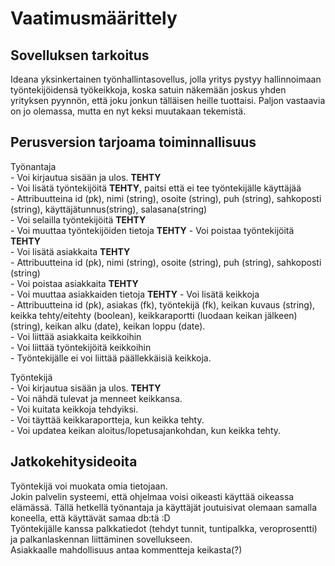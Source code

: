 # Vaatimusmäärittely

## Sovelluksen tarkoitus

Ideana yksinkertainen työnhallintasovellus, jolla yritys pystyy hallinnoimaan työntekijöidensä työkeikkoja, koska satuin näkemään joskus yhden yrityksen pyynnön, että joku jonkun tälläisen heille tuottaisi. Paljon vastaavia on jo olemassa, mutta en nyt keksi muutakaan tekemistä.

## Perusversion tarjoama toiminnallisuus

Työnantaja    
    - Voi kirjautua sisään ja ulos. **TEHTY**  
    - Voi lisätä työntekijöitä   **TEHTY**, paitsi että ei tee työntekijälle käyttäjää   
        - Attribuutteina id (pk), nimi (string), osoite (string), puh (string), sahkoposti (string), käyttäjätunnus(string), salasana(string)   
    - Voi selailla työntekijöitä   **TEHTY**   
    - Voi muuttaa työntekijöiden tietoja **TEHTY**
    - Voi poistaa työntekijöitä **TEHTY**   
    - Voi lisätä asiakkaita   **TEHTY**  
        - Attribuutteina id (pk), nimi (string), osoite (string), puh (string), sahkoposti (string)   
    - Voi poistaa asiakkaita **TEHTY**  
    - Voi muuttaa asiakkaiden tietoja **TEHTY**
    - Voi lisätä keikkoja   
        - Attribuutteina id (pk), asiakas (fk), työntekijä (fk), keikan kuvaus (string), keikka tehty/eitehty (boolean), keikkaraportti (luodaan keikan jälkeen)(string), keikan alku (date), keikan loppu (date).   
    - Voi liittää asiakkaita keikkoihin   
    - Voi liittää työntekijöitä keikkoihin   
        - Työntekijälle ei voi liittää päällekkäisiä keikkoja.   

Työntekijä   
    - Voi kirjautua sisään ja ulos.    **TEHTY**  
    - Voi nähdä tulevat ja menneet keikkansa.   
    - Voi kuitata keikkoja tehdyiksi.   
    - Voi täyttää keikkaraportteja, kun keikka tehty.   
    - Voi updatea keikan aloitus/lopetusajankohdan, kun keikka tehty.   


## Jatkokehitysideoita

Työntekijä voi muokata omia tietojaan.   
Jokin palvelin systeemi, että ohjelmaa voisi oikeasti käyttää oikeassa elämässä. Tällä hetkellä työnantaja ja käyttäjät joutuisivat olemaan samalla koneella, että käyttävät samaa db:tä :D   
Työntekijälle kanssa palkkatiedot (tehdyt tunnit, tuntipalkka, veroprosentti) ja palkanlaskennan liittäminen sovellukseen.   
Asiakkaalle mahdollisuus antaa kommentteja keikasta(?)   


